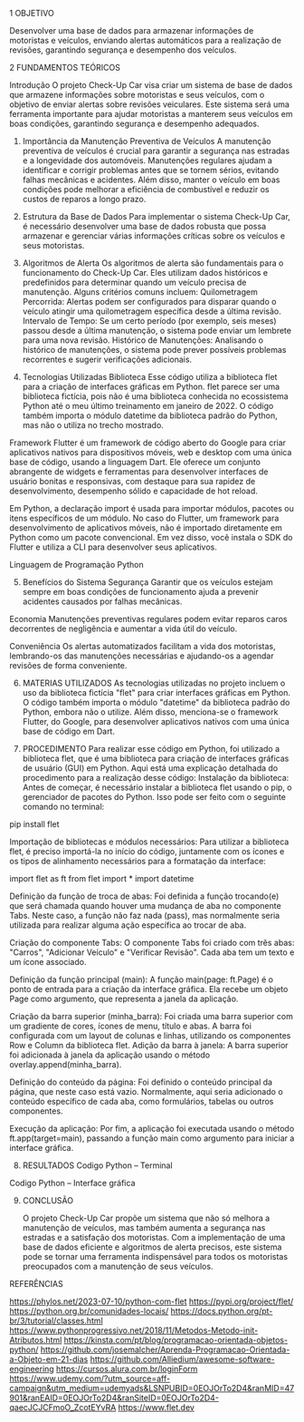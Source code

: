 1 OBJETIVO

Desenvolver uma base de dados para armazenar informações de motoristas e veículos, enviando alertas automáticos para a realização de revisões, garantindo segurança e desempenho dos veículos.

2 FUNDAMENTOS TEÓRICOS

Introdução
O projeto Check-Up Car visa criar um sistema de base de dados que armazene informações sobre motoristas e seus veículos, com o objetivo de enviar alertas sobre revisões veiculares. Este sistema será uma ferramenta importante para ajudar motoristas a manterem seus veículos em boas condições, garantindo segurança e desempenho adequados.

1. Importância da Manutenção Preventiva de Veículos
A manutenção preventiva de veículos é crucial para garantir a segurança nas estradas e a longevidade dos automóveis. Manutenções regulares ajudam a identificar e corrigir problemas antes que se tornem sérios, evitando falhas mecânicas e acidentes. Além disso, manter o veículo em boas condições pode melhorar a eficiência de combustível e reduzir os custos de reparos a longo prazo.

2. Estrutura da Base de Dados
Para implementar o sistema Check-Up Car, é necessário desenvolver uma base de dados robusta que possa armazenar e gerenciar várias informações críticas sobre os veículos e seus motoristas.

3. Algoritmos de Alerta
Os algoritmos de alerta são fundamentais para o funcionamento do Check-Up Car. Eles utilizam dados históricos e predefinidos para determinar quando um veículo precisa de manutenção. Alguns critérios comuns incluem:
Quilometragem Percorrida: Alertas podem ser configurados para disparar quando o veículo atingir uma quilometragem específica desde a última revisão.
Intervalo de Tempo: Se um certo período (por exemplo, seis meses) passou desde a última manutenção, o sistema pode enviar um lembrete para uma nova revisão.
Histórico de Manutenções: Analisando o histórico de manutenções, o sistema pode prever possíveis problemas recorrentes e sugerir verificações adicionais.

4. Tecnologias Utilizadas
Biblioteca 
Esse código utiliza a biblioteca flet para a criação de interfaces gráficas em Python. flet parece ser uma biblioteca fictícia, pois não é uma biblioteca conhecida no ecossistema Python até o meu último treinamento em janeiro de 2022. O código também importa o módulo datetime da biblioteca padrão do Python, mas não o utiliza no trecho mostrado.

Framework
Flutter é um framework de código aberto do Google para criar aplicativos nativos para dispositivos móveis, web e desktop com uma única base de código, usando a linguagem Dart. Ele oferece um conjunto abrangente de widgets e ferramentas para desenvolver interfaces de usuário bonitas e responsivas, com destaque para sua rapidez de desenvolvimento, desempenho sólido e capacidade de hot reload.

Em Python, a declaração import é usada para importar módulos, pacotes ou itens específicos de um módulo. No caso do Flutter, um framework para desenvolvimento de aplicativos móveis, não é importado diretamente em Python como um pacote convencional. Em vez disso, você instala o SDK do Flutter e utiliza a CLI para desenvolver seus aplicativos.

Linguagem de Programação
Python 

5. Benefícios do Sistema
Segurança
Garantir que os veículos estejam sempre em boas condições de funcionamento ajuda a prevenir acidentes causados por falhas mecânicas.

Economia
Manutenções preventivas regulares podem evitar reparos caros decorrentes de negligência e aumentar a vida útil do veículo.

Conveniência
Os alertas automatizados facilitam a vida dos motoristas, lembrando-os das manutenções necessárias e ajudando-os a agendar revisões de forma conveniente.

6. MATERIAS UTILIZADOS
As tecnologias utilizadas no projeto incluem o uso da biblioteca fictícia "flet" para criar interfaces gráficas em Python. O código também importa o módulo "datetime" da biblioteca padrão do Python, embora não o utilize. Além disso, menciona-se o framework Flutter, do Google, para desenvolver aplicativos nativos com uma única base de código em Dart.

7. PROCEDIMENTO
	Para realizar esse código em Python, foi utilizado a biblioteca flet, que é uma biblioteca para criação de interfaces gráficas de usuário (GUI) em Python. Aqui está uma explicação detalhada do procedimento para a realização desse código:
Instalação da biblioteca: Antes de começar, é necessário instalar a biblioteca flet usando o pip, o gerenciador de pacotes do Python. Isso pode ser feito com o seguinte comando no terminal:

pip install flet 

Importação de bibliotecas e módulos necessários: Para utilizar a biblioteca flet, é preciso importá-la no início do código, juntamente com os ícones e os tipos de alinhamento necessários para a formatação da interface:

import flet as ft from flet import * import datetime 

Definição da função de troca de abas: Foi definida a função trocando(e) que será chamada quando houver uma mudança de aba no componente Tabs. Neste caso, a função não faz nada (pass), mas normalmente seria utilizada para realizar alguma ação específica ao trocar de aba.

Criação do componente Tabs: O componente Tabs foi criado com três abas: "Carros", "Adicionar Veículo" e "Verificar Revisão". Cada aba tem um texto e um ícone associado.

Definição da função principal (main): A função main(page: ft.Page) é o ponto de entrada para a criação da interface gráfica. Ela recebe um objeto Page como argumento, que representa a janela da aplicação.

Criação da barra superior (minha_barra): Foi criada uma barra superior com um gradiente de cores, ícones de menu, título e abas. A barra foi configurada com um layout de colunas e linhas, utilizando os componentes Row e Column da biblioteca flet.
Adição da barra à janela: A barra superior foi adicionada à janela da aplicação usando o método overlay.append(minha_barra).

Definição do conteúdo da página: Foi definido o conteúdo principal da página, que neste caso está vazio. Normalmente, aqui seria adicionado o conteúdo específico de cada aba, como formulários, tabelas ou outros componentes.

Execução da aplicação: Por fim, a aplicação foi executada usando o método ft.app(target=main), passando a função main como argumento para iniciar a interface gráfica.

8. RESULTADOS
Codigo Python – Terminal 

 
Codigo Python – Interface gráfica 
 
 	
 

9. CONCLUSÃO

	O projeto Check-Up Car propõe um sistema que não só melhora a manutenção de veículos, mas também aumenta a segurança nas estradas e a satisfação dos motoristas. Com a implementação de uma base de dados eficiente e algoritmos de alerta precisos, este sistema pode se tornar uma ferramenta indispensável para todos os motoristas preocupados com a manutenção de seus veículos.

REFERÊNCIAS

https://phylos.net/2023-07-10/python-com-flet
https://pypi.org/project/flet/
https://python.org.br/comunidades-locais/
https://docs.python.org/pt-br/3/tutorial/classes.html
https://www.pythonprogressivo.net/2018/11/Metodos-Metodo-init-Atributos.html
https://kinsta.com/pt/blog/programacao-orientada-objetos-python/
https://github.com/josemalcher/Aprenda-Programacao-Orientada-a-Objeto-em-21-dias
https://github.com/Alliedium/awesome-software-engineering
https://cursos.alura.com.br/loginForm
https://www.udemy.com/?utm_source=aff-campaign&utm_medium=udemyads&LSNPUBID=0EOJOrTo2D4&ranMID=47901&ranEAID=0EOJOrTo2D4&ranSiteID=0EOJOrTo2D4-qaecJCJCFmoO_ZcotEYvRA
https://www.flet.dev



